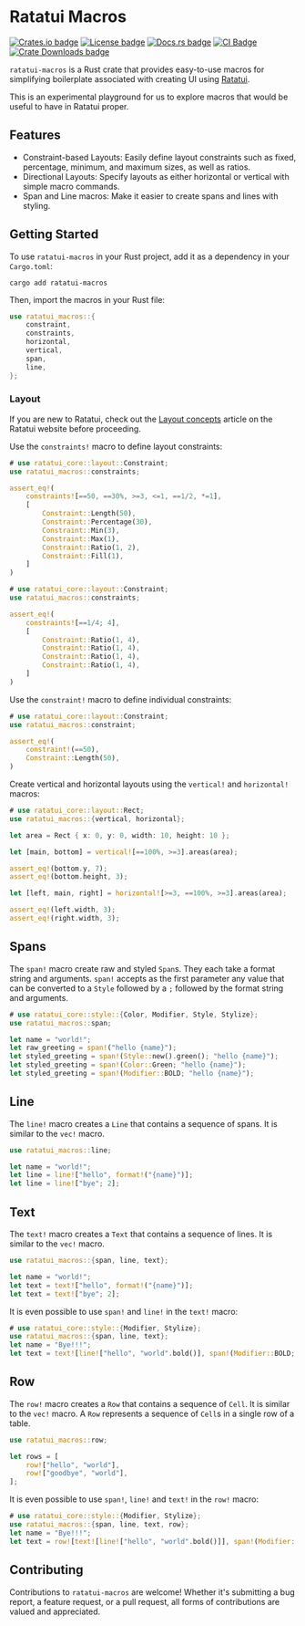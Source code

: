 # Ratatui Macros

[![Crates.io badge]][ratatui_macros crate] [![License badge]](./LICENSE)
[![Docs.rs badge]][API Docs] [![CI Badge]][CI Status]
[![Crate Downloads badge]][ratatui_macros crate]

`ratatui-macros` is a Rust crate that provides easy-to-use macros for simplifying boilerplate
associated with creating UI using [Ratatui].

This is an experimental playground for us to explore macros that would be useful to have in Ratatui
proper.

## Features

- Constraint-based Layouts: Easily define layout constraints such as fixed, percentage, minimum, and
  maximum sizes, as well as ratios.
- Directional Layouts: Specify layouts as either horizontal or vertical with simple macro commands.
- Span and Line macros: Make it easier to create spans and lines with styling.

## Getting Started

To use `ratatui-macros` in your Rust project, add it as a dependency in your `Cargo.toml`:

```shell
cargo add ratatui-macros
```

Then, import the macros in your Rust file:

```rust
use ratatui_macros::{
    constraint,
    constraints,
    horizontal,
    vertical,
    span,
    line,
};
```

### Layout

If you are new to Ratatui, check out the [Layout concepts] article on the Ratatui website before proceeding.

Use the `constraints!` macro to define layout constraints:

```rust
# use ratatui_core::layout::Constraint;
use ratatui_macros::constraints;

assert_eq!(
    constraints![==50, ==30%, >=3, <=1, ==1/2, *=1],
    [
        Constraint::Length(50),
        Constraint::Percentage(30),
        Constraint::Min(3),
        Constraint::Max(1),
        Constraint::Ratio(1, 2),
        Constraint::Fill(1),
    ]
)
```

```rust
# use ratatui_core::layout::Constraint;
use ratatui_macros::constraints;

assert_eq!(
    constraints![==1/4; 4],
    [
        Constraint::Ratio(1, 4),
        Constraint::Ratio(1, 4),
        Constraint::Ratio(1, 4),
        Constraint::Ratio(1, 4),
    ]
)
```

Use the `constraint!` macro to define individual constraints:

```rust
# use ratatui_core::layout::Constraint;
use ratatui_macros::constraint;

assert_eq!(
    constraint!(==50),
    Constraint::Length(50),
)
```

Create vertical and horizontal layouts using the `vertical!` and `horizontal!` macros:

```rust
# use ratatui_core::layout::Rect;
use ratatui_macros::{vertical, horizontal};

let area = Rect { x: 0, y: 0, width: 10, height: 10 };

let [main, bottom] = vertical![==100%, >=3].areas(area);

assert_eq!(bottom.y, 7);
assert_eq!(bottom.height, 3);

let [left, main, right] = horizontal![>=3, ==100%, >=3].areas(area);

assert_eq!(left.width, 3);
assert_eq!(right.width, 3);
```

## Spans

The `span!` macro create raw and styled `Span`s. They each take a format string and arguments.
`span!` accepts as the first parameter any value that can be converted to a `Style` followed by a
`;` followed by the format string and arguments.

```rust
# use ratatui_core::style::{Color, Modifier, Style, Stylize};
use ratatui_macros::span;

let name = "world!";
let raw_greeting = span!("hello {name}");
let styled_greeting = span!(Style::new().green(); "hello {name}");
let styled_greeting = span!(Color::Green; "hello {name}");
let styled_greeting = span!(Modifier::BOLD; "hello {name}");
```

## Line

The `line!` macro creates a `Line` that contains a sequence of spans. It is similar to the `vec!`
macro.

```rust
use ratatui_macros::line;

let name = "world!";
let line = line!["hello", format!("{name}")];
let line = line!["bye"; 2];
```

## Text

The `text!` macro creates a `Text` that contains a sequence of lines. It is similar to the `vec!`
macro.

```rust
use ratatui_macros::{span, line, text};

let name = "world!";
let text = text!["hello", format!("{name}")];
let text = text!["bye"; 2];
```

It is even possible to use `span!` and `line!` in the `text!` macro:

```rust
# use ratatui_core::style::{Modifier, Stylize};
use ratatui_macros::{span, line, text};
let name = "Bye!!!";
let text = text![line!["hello", "world".bold()], span!(Modifier::BOLD; "{name}")];
```

## Row

The `row!` macro creates a `Row` that contains a sequence of `Cell`. It is similar to the `vec!`
macro. A `Row` represents a sequence of `Cell`s in a single row of a table.

```rust
use ratatui_macros::row;

let rows = [
    row!["hello", "world"],
    row!["goodbye", "world"],
];
```

It is even possible to use `span!`, `line!` and `text!` in the `row!` macro:

```rust
# use ratatui_core::style::{Modifier, Stylize};
use ratatui_macros::{span, line, text, row};
let name = "Bye!!!";
let text = row![text![line!["hello", "world".bold()]], span!(Modifier::BOLD; "{name}")];
```

## Contributing

Contributions to `ratatui-macros` are welcome! Whether it's submitting a bug report, a feature
request, or a pull request, all forms of contributions are valued and appreciated.

[Crates.io badge]: https://img.shields.io/crates/v/ratatui-macros?logo=rust&style=flat-square
[License badge]: https://img.shields.io/crates/l/ratatui-macros
[CI Badge]:
  https://img.shields.io/github/actions/workflow/status/ratatui-org/ratatui-macros/ci.yml?logo=github&style=flat-square
[Docs.rs badge]: https://img.shields.io/docsrs/ratatui-macros?logo=rust&style=flat-square
[Crate Downloads badge]: https://img.shields.io/crates/d/ratatui-macros?logo=rust&style=flat-square
[ratatui_macros crate]: https://crates.io/crates/ratatui-macros
[API Docs]: https://docs.rs/ratatui-macros
[CI Status]: https://github.com/kdheepak/ratatui-macros/actions
[Ratatui]: https://github.com/ratatui-org/ratatui
[Layout concepts]: https://ratatui.rs/concepts/layout

